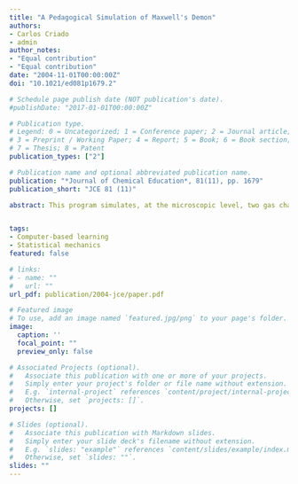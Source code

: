 ```yaml
---
title: "A Pedagogical Simulation of Maxwell's Demon"
authors:
- Carlos Criado
- admin
author_notes:
- "Equal contribution"
- "Equal contribution"
date: "2004-11-01T00:00:00Z"
doi: "10.1021/ed081p1679.2"

# Schedule page publish date (NOT publication's date).
#publishDate: "2017-01-01T00:00:00Z"

# Publication type.
# Legend: 0 = Uncategorized; 1 = Conference paper; 2 = Journal article;
# 3 = Preprint / Working Paper; 4 = Report; 5 = Book; 6 = Book section;
# 7 = Thesis; 8 = Patent
publication_types: ["2"]

# Publication name and optional abbreviated publication name.
publication: "*Journal of Chemical Education*, 81(11), pp. 1679"
publication_short: "JCE 81 (11)"

abstract: This program simulates, at the microscopic level, two gas chambers with an opening between them. The program allows users to set up simulations that illustrate the thermodynamics and statistical behavior of the system. The user determines the basis for whether the demon permits or denies passage of particles through the opening using information from the microscopic level.


tags:
- Computer-based learning
- Statistical mechanics
featured: false

# links:
# - name: ""
#   url: ""
url_pdf: publication/2004-jce/paper.pdf

# Featured image
# To use, add an image named `featured.jpg/png` to your page's folder. 
image:
  caption: ''
  focal_point: ""
  preview_only: false

# Associated Projects (optional).
#   Associate this publication with one or more of your projects.
#   Simply enter your project's folder or file name without extension.
#   E.g. `internal-project` references `content/project/internal-project/index.md`.
#   Otherwise, set `projects: []`.
projects: []

# Slides (optional).
#   Associate this publication with Markdown slides.
#   Simply enter your slide deck's filename without extension.
#   E.g. `slides: "example"` references `content/slides/example/index.md`.
#   Otherwise, set `slides: ""`.
slides: ""
---
```

